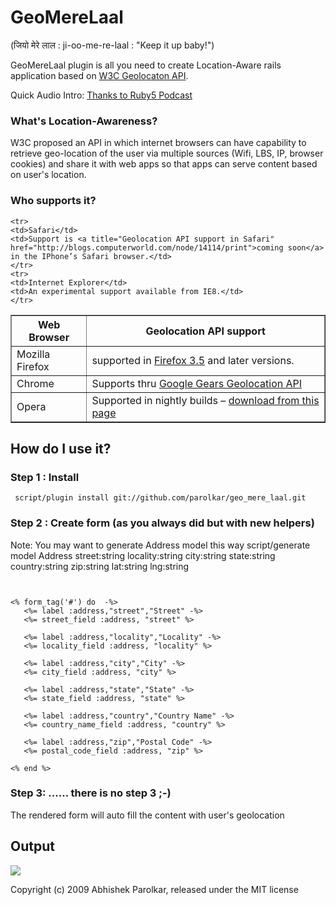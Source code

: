GeoMereLaal   
===========
(जियो मेरे लाल : ji-oo-me-re-laal : "Keep it up baby!")

  GeoMereLaal plugin is all you need to create Location-Aware rails application based on   [W3C Geolocaton API](http://dev.w3.org/geo/api/spec-source.html "W3C draft for geolocation api"). 

Quick Audio Intro: [Thanks to Ruby5 Podcast](http://ruby5.envylabs.com/episodes/22-episode-21-october-23-2009/stories/173-geomerelaal-geolocation-plugin-for-rails "They pronounced जियो मेरे लाल so well")

 
### What's Location-Awareness?
   W3C proposed an API in which internet browsers can have capability to retrieve geo-location of the user via multiple sources (Wifi, LBS, IP, browser cookies) and share it with web apps so that apps can serve content based on user's location.    

### Who supports it? 
<table border="1">
  <tbody>
   <tr>
     <th>Web Browser</th>
     <th>Geolocation API support</th>
   </tr>
   <tr>
   <td>Mozilla Firefox</td>

   <td>supported in <a title="browser support" href="http://www.mozilla.com/en-US/firefox/geolocation/">Firefox 3.5</a> and later 	versions.</td>
	</tr>
	<tr>
	<td>Chrome</td>
	<td>Supports thru <a title="Google gears Geolocation API specification" href="http://code.google.com/apis/gears/api_geolocation.html">Google Gears Geolocation API</a></td>
	</tr>
	<tr>
	<td>Opera</td>
	<td>Supported in nightly builds – <a title="Operal Geolocation supported version - download page" href="http://labs.opera.com/news/2009/03/26/">download from this page</a></td>
	</tr>

	<tr>
	<td>Safari</td>
	<td>Support is <a title="Geolocation API support in Safari" href="http://blogs.computerworld.com/node/14114/print">coming soon</a> in the IPhone’s Safari browser.</td>
	</tr>
	<tr>
	<td>Internet Explorer</td>
	<td>An experimental support available from IE8.</td>
	</tr>            
  </tbody>
</table>



How do I use it?
----------------
### Step 1 : Install
<pre><code> script/plugin install git://github.com/parolkar/geo_mere_laal.git </code></pre> 
### Step 2 : Create form (as you always did but with new helpers) 
Note: You may want to generate Address model this way script/generate model Address street:string locality:string city:string state:string country:string zip:string lat:string lng:string

<pre><code>   

&lt;% form_tag('#') do  -%&gt;
   &lt;%= label :address,&quot;street&quot;,&quot;Street&quot; -%&gt;
   &lt;%= street_field :address, &quot;street&quot; %&gt;    
	
   &lt;%= label :address,&quot;locality&quot;,&quot;Locality&quot; -%&gt;
   &lt;%= locality_field :address, &quot;locality&quot; %&gt;  

   &lt;%= label :address,&quot;city&quot;,&quot;City&quot; -%&gt;
   &lt;%= city_field :address, &quot;city&quot; %&gt;  

   &lt;%= label :address,&quot;state&quot;,&quot;State&quot; -%&gt; 
   &lt;%= state_field :address, &quot;state&quot; %&gt;      

   &lt;%= label :address,&quot;country&quot;,&quot;Country Name&quot; -%&gt;
   &lt;%= country_name_field :address, &quot;country&quot; %&gt;

   &lt;%= label :address,&quot;zip&quot;,&quot;Postal Code&quot; -%&gt;
   &lt;%= postal_code_field :address, &quot;zip&quot; %&gt;
    
&lt;% end %&gt;
</code></pre>
	
### Step 3: ...... there is no step 3 ;-) 
The rendered form will auto fill the content with user's geolocation   

Output
------ 
   
<div class="image">        
          <img src="https://raw.githubusercontent.com/parolkar/geo_mere_laal/master/docs/geo_mere_laal.png"/>
</div>

Copyright (c) 2009 Abhishek Parolkar, released under the MIT license

